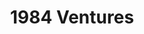 ---
layout: firm_page
title: "1984 Ventures"
id: "1984.vc"
permalink: "/1984ventures1984.vc/"
website: "https://1984.vc/"
offices: "San Francisco (United States)"
investment_stages: "Seed"
portfolio_companies: "Posthog, Postscript, Cobot, BuildOps, Fay Nutrition, Kyte, Seso, Syrup, Alaffia Health, Apriora, Because Market, Biocogniv, Bluebirds, Bluecargo, Brace, CareSignal, Clarium, Cleva, Convex, Curtsy, Deepscribe, Dobby, Dovly, Duffl, Elsa, Exacare, EXO Freight, Fairmarkit, Firezone, Flowspace, Freemodel, Gleam, Glidian, Guac, Health Note, Heroes Jobs, Homeroom, Hona, HyperDx, Latchel, Marble, Massdriver, Nickson, Oxygen, Ozon, Padsplit, Pair Team, Paperplane, Poppin, Properly, Reggora, Relevize, Rendalo Maq, Revv, Routable, Serif Health, Shelf Engine, Signos, Sourcify, Statusphere, Streetfair, Stuut, Sucasa, Sweetspot, Teachme.To, Terapify, Terrakotta, Toolbox, Transformity, UnicoAero, Vectorshift, Vectrix"
portfolio_link: ""
investment_markets: "SaaS, AI/ML, OSS/Devtools, Digital Health"
founded_year: "2017"
description: "1984 Ventures is a seed-stage venture capital firm that invests in founders using software to solve real problems."
linkedin: "https://www.linkedin.com/company/1984-ventures"
twitter: "https://twitter.com/1984ventures"
instagram: ""
team_page: ""
investor_type: "Venture Capital"
crunchbase: "https://www.crunchbase.com/organization/1984-ventures"
pitchbook: "https://pitchbook.com/profiles/investor/222123-25"

# SEO Optimization
meta_title: "1984 Ventures - VC Firm - projectstartups.com"
meta_description: "1984 Ventures, 1984 Ventures is a seed-stage venture capital firm that invests in founders using software to solve real problems...."
meta_keywords: "1984 Ventures, SaaS, AI/ML, OSS/Devtools, Digital Health, VC firm, venture capital, startup investor, projectstartups.com"
canonical_url: "https://vc.projectstartups.com/1984ventures1984.vc/"
---